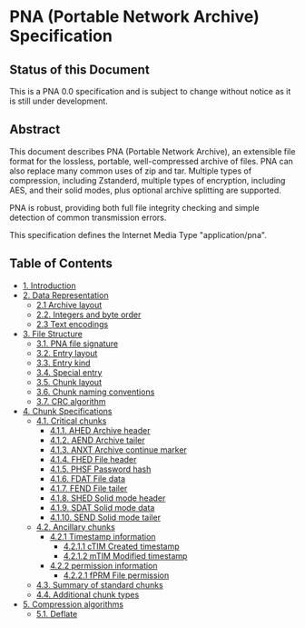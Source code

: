 # PNA (Portable Network Archive) Specification

## Status of this Document

This is a PNA 0.0 specification and is subject to change without notice as it is still under development.

## Abstract

This document describes PNA (Portable Network Archive), an extensible file format for the lossless, portable, well-compressed archive of files. PNA can also replace many common uses of zip and tar. Multiple types of compression, including Zstanderd, multiple types of encryption, including AES, and their solid modes, plus optional archive splitting are supported.

PNA is robust, providing both full file integrity checking and simple detection of common transmission errors.

This specification defines the Internet Media Type "application/pna".

## Table of Contents

- [1. Introduction](./introduction/index.md)
- [2. Data Representation](./data_representation/index.md#2-data-representation)
  - [2.1 Archive layout](./data_representation/index.md#21-archive-layout)
  - [2.2. Integers and byte order](./data_representation/index.md#22-integers-and-byte-order)
  - [2.3 Text encodings](./data_representation/index.md#23-text-encodings)
- [3. File Structure](./file_structure/index.md#3-file-structure)
  - [3.1. PNA file signature](./file_structure/index.md#31-pna-file-signature)
  - [3.2. Entry layout](./file_structure/index.md#32-entry-layout)
  - [3.3. Entry kind](./file_structure/index.md#33-entry-kind)
  - [3.4. Special entry](./file_structure/index.md#34-special-entry)
  - [3.5. Chunk layout](./file_structure/index.md#35-chunk-layout)
  - [3.6. Chunk naming conventions](./file_structure/index.md#36-chunk-naming-conventions)
  - [3.7. CRC algorithm](./file_structure/index.md#37-crc-algorithm)
- [4. Chunk Specifications](./chunk_specifications/index.md)
  - [4.1. Critical chunks](./chunk_specifications/index.md#41-critical-chunks)
    - [4.1.1. AHED Archive header](./chunk_specifications/index.md#411-ahed-archive-header)
    - [4.1.2. AEND Archive tailer](./chunk_specifications/index.md#412-aend-archive-tailer)
    - [4.1.3. ANXT Archive continue marker](./chunk_specifications/index.md#413-anxt-archive-continue-marker)
    - [4.1.4. FHED File header](./chunk_specifications/index.md#414-fhed-file-header)
    - [4.1.5. PHSF Password hash](./chunk_specifications/index.md#415-phsf-password-hash)
    - [4.1.6. FDAT File data](./chunk_specifications/index.md#416-fdat-file-data)
    - [4.1.7. FEND File tailer](./chunk_specifications/index.md#417-fend-file-tailer)
    - [4.1.8. SHED Solid mode header](./chunk_specifications/index.md#418-shed-solid-mode-header)
    - [4.1.9. SDAT Solid mode data](./chunk_specifications/index.md#419-sdat-solid-mode-data)
    - [4.1.10. SEND Solid mode tailer](./chunk_specifications/index.md#4110-send-solid-mode-tailer)
  - [4.2. Ancillary chunks](./chunk_specifications/index.md#42-ancillary-chunks)
    - [4.2.1 Timestamp information](./chunk_specifications/index.md#421-timestamp-information)
      - [4.2.1.1 cTIM Created timestamp](./chunk_specifications/index.md#4211-ctim-created-timestamp)
      - [4.2.1.2 mTIM Modified timestamp](./chunk_specifications/index.md#4212-mtim-modified-timestamp)
    - [4.2.2 permission information](./chunk_specifications/index.md#422-permission-information)
      - [4.2.2.1 fPRM File permission](./chunk_specifications/index.md#4221-fprm-file-permission)
  - [4.3. Summary of standard chunks](./chunk_specifications/index.md#43-summary-of-standard-chunks)
  - [4.4. Additional chunk types](./chunk_specifications/index.md#44-additional-chunk-types)
- [5. Compression algorithms](./compression_algorithms/index.md)
  - [5.1. Deflate](./compression_algorithms/index.md#51-deflate)
